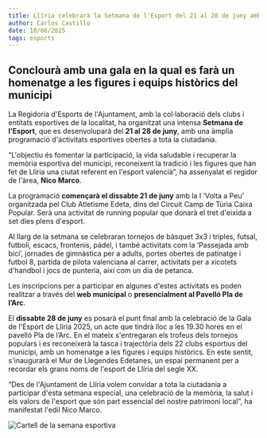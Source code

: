 ```yaml
---
title: Llíria celebrarà la Setmana de l'Esport del 21 al 28 de juny amb més de 20 activitats per a totes les edats
author: Carlos Castillo
date: 10/06/2025
tags: esports
---
```


## Conclourà amb una gala en la qual es farà un homenatge a les figures i equips històrics del municipi


La Regidoria d'Esports de l'Ajuntament, amb la col·laboració dels clubs i entitats esportives de la localitat, ha organitzat una intensa **Setmana de l'Esport**, que es desenvoluparà del **21 al 28 de juny**, amb una àmplia programació d'activitats esportives obertes a tota la ciutadania.

“L'objectiu és fomentar la participació, la vida saludable i recuperar la memòria esportiva del municipi, reconeixent la tradició i les figures que han fet de Llíria una ciutat referent en l'esport valencià”, ha assenyalat el regidor de l'àrea, **Nico Marco**.

La programació **començarà el dissabte 21 de juny** amb la I ‘Volta a Peu’ organitzada pel Club Atletisme Edeta, dins del Circuit Camp de Túria Caixa Popular. Serà una activitat de running popular que donarà el tret d'eixida a set dies plens d'esport.

Al llarg de la setmana se celebraran tornejos de bàsquet 3x3 i triples, futsal, futbolí, escacs, frontenis, pàdel, i també activitats com la ‘Passejada amb bici’, jornades de gimnàstica per a adults, portes obertes de patinatge i futbol 8, partida de pilota valenciana al carrer, activitats per a xicotets d'handbol i jocs de punteria, així com un dia de petanca.

Les inscripcions per a participar en algunes d'estes activitats es poden realitzar a través del **web municipal** o **presencialment al Pavelló Pla de l’Arc**.

El **dissabte 28 de juny** es posarà el punt final amb la celebració de la Gala de l'Esport de Llíria 2025, un acte que tindrà lloc a les 19.30 hores en el pavelló Pla de l’Arc. En el mateix s'entregaran els trofeus dels tornejos populars i es reconeixerà la tasca i trajectòria dels 22 clubs esportius del municipi, amb un homenatge a les figures i equips històrics. En este sentit, s'inaugurarà el Mur de Llegendes Edetanes, un espai permanent per a recordar els grans noms de l'esport de Llíria del segle XX.

“Des de l'Ajuntament de Llíria volem convidar a tota la ciutadania a participar d'esta setmana especial, una celebració de la memòria, la salut i els valors de l'esport que són part essencial del nostre patrimoni local”, ha manifestat l'edil Nico Marco.

![ Cartell de la semana esportiva ](/assets/continguts/recursos/20250610-SetmanaEsportiva.jpg "Cartell de la semana esportiva")




